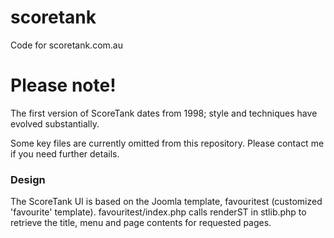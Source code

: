 # scoretank
Code for scoretank.com.au

# Please note!
The first version of ScoreTank dates from 1998; style and techniques have evolved substantially.

Some key files are currently omitted from this repository. Please contact me if you need further details.

### Design

The ScoreTank UI is based on the Joomla template, favouritest (customized 'favourite' template).
favouritest/index.php calls renderST in stlib.php to retrieve the title, menu and page contents for requested pages.
